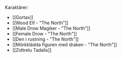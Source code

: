 Karaktärer:
- [[Gortax]]
- [[Wood Elf - "The North"]]
- [[Male Drow Magiker - "The North"]]
- [[Female Drow - "The North"]]
- [[Den i rustning - "The North"]]
- [[Mörkklädda figuren med draken - "The North"]]
- [[Zidtrelu Tadalis]]